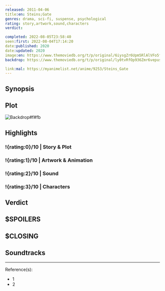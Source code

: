 ```yaml
---
released: 2011-04-06
title:en: Steins;Gate
genres: drama, sci-fi, suspense, psychological
rating: story,artwork,sound,characters
verdict:

completed: 2022-08-05T23:58:40
seen:first: 2022-08-04T17:14:20
date:published: 2020
date:updated: 2020
image:en: https://www.themoviedb.org/t/p/original/6iysgZr6Upm5RlAlVFo5f4D9euu.jpg
backdrop: https://www.themoviedb.org/t/p/original/ly0tvRfOp936Zmr6vepusFeo7lp.jpg

link:mal: https://myanimelist.net/anime/9253/Steins_Gate
---
```



## Synopsis

## Plot

![Backdrop#f#fb](https://www.themoviedb.org/t/p/original/36Ech63X2KU8JUXIBAo167kIC2k.jpg "Source: TMDB")

## Highlights

### !{rating:0}/10 | Story & Plot

### !{rating:1}/10 | Artwork & Animation

### !{rating:2}/10 | Sound

### !{rating:3}/10 | Characters

## Verdict

## $SPOILERS

## $CLOSING

## Soundtracks

***
Reference(s):

- 1
- 2
